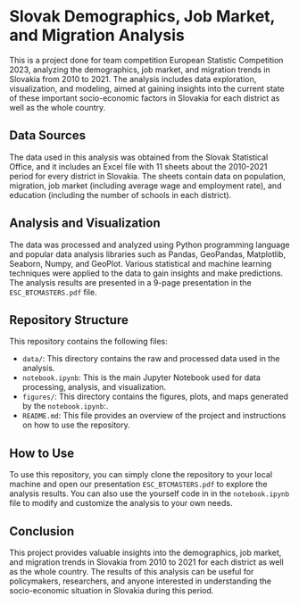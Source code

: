 # Slovak Demographics, Job Market, and Migration Analysis

This is a project done for team competition European Statistic Competition 2023, analyzing the demographics, job market, and migration trends in Slovakia from 2010 to 2021. The analysis includes data exploration, visualization, and modeling, aimed at gaining insights into the current state of these important socio-economic factors in Slovakia for each district as well as the whole country.

## Data Sources

The data used in this analysis was obtained from the Slovak Statistical Office, and it includes an Excel file with 11 sheets about the 2010-2021 period for every district in Slovakia. The sheets contain data on population, migration, job market (including average wage and employment rate), and education (including the number of schools in each district).

## Analysis and Visualization

The data was processed and analyzed using Python programming language and popular data analysis libraries such as Pandas, GeoPandas, Matplotlib, Seaborn, Numpy, and GeoPlot. Various statistical and machine learning techniques were applied to the data to gain insights and make predictions. The analysis results are presented in a 9-page presentation in the `ESC_BTCMASTERS.pdf` file.

## Repository Structure

This repository contains the following files:

* `data/`: This directory contains the raw and processed data used in the analysis.
* `notebook.ipynb`: This is the main Jupyter Notebook used for data processing, analysis, and visualization.
* `figures/`: This directory contains the figures, plots, and maps generated by the `notebook.ipynb`:.
* `README.md`: This file provides an overview of the project and instructions on how to use the repository.

## How to Use

To use this repository, you can simply clone the repository to your local machine and open our presentation `ESC_BTCMASTERS.pdf` to explore the analysis results. You can also use the yourself code in in the `notebook.ipynb` file to modify and customize the analysis to your own needs.

## Conclusion

This project provides valuable insights into the demographics, job market, and migration trends in Slovakia from 2010 to 2021 for each district as well as the whole country. The results of this analysis can be useful for policymakers, researchers, and anyone interested in understanding the socio-economic situation in Slovakia during this period.
